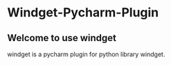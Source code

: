 # Windget-Pycharm-Plugin
## Welcome to use windget
 windget is a pycharm plugin for python library windget.
